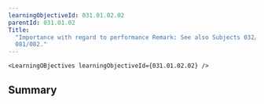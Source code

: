 ```yaml
---
learningObjectiveId: 031.01.02.02
parentId: 031.01.02
Title:
  "Importance with regard to performance Remark: See also Subjects 032/034 and
  081/082."
---
```


```tsx eval
<LearningOBjectives learningObjectiveId={031.01.02.02} />
```

## Summary
